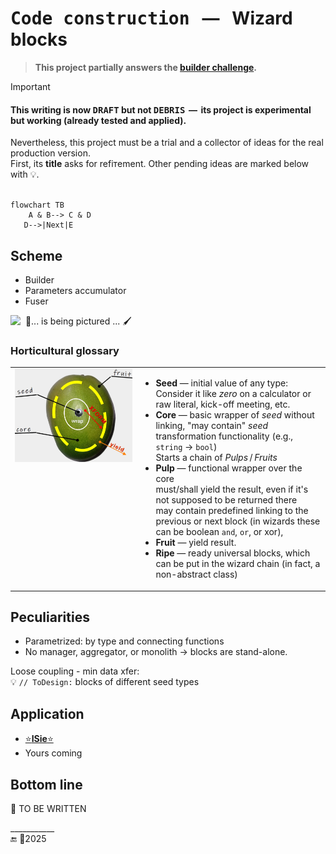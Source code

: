 ﻿# <samp>Code construction</samp> &nbsp; &mdash; &nbsp; Wizard blocks

> **This project partially answers the [builder challenge](../../../README+/techniques/README+/builders/README.md).**

> [!IMPORTANT]
>  #### This writing is now <samp>DRAFT</samp> **but not** <samp>DEBRIS</samp> &thinsp;&mdash;&thinsp; its project is experimental but working (already tested and applied).
> Nevertheless, this project must be a trial and a collector of ideas for the real production version.\
> First, its **title** asks for refiтement. Other pending ideas are marked below with 💡.\
> &nbsp;

```mermaid
flowchart TB
    A & B--> C & D
   D-->|Next|E
```

## Scheme

+ Builder
+ Parameters accumulator
+ Fuser

<picture><img alt="&nbsp;  🚧... is being pictured ... 🖌️" src="../../../README+/_rsc/img/illus/WizConstr/Blocks-Intro.jpg" /></picture>

### Horticultural glossary

<table><tr valign="top"><td width="40%"><picture align="center"><img alt="&nbsp; Mango from orchard pic" src="../../../README+/_rsc/img/illus/WizConstr/SeedCoreFruit_block.jpg" width="750px"></picture>
</td><td>

+ **Seed** &mdash; initial value of any type:\
Consider it like _zero_ on a calculator or raw literal, kick-off meeting, etc.
+ **Core** &mdash; basic wrapper of _seed_ without linking, 
"may contain" _seed_ transformation functionality (e.g., `string` -> `bool`)\
Starts a chain of _Pulps_&thinsp;/&thinsp;_Fruits_
+ **Pulp** &mdash; functional wrapper over the core\
must/shall yield the result, even if it's not supposed to be returned there\
may contain predefined linking to the previous or next block (in wizards these can be boolean `and`, `or`, or xor),
+ **Fruit** &mdash; yield result.
+ **Ripe** &mdash; ready universal blocks, which can be put in the wizard chain (in fact, a non-abstract class)
  
</td></tr>
</table>

## Peculiarities

+ Parametrized: by type and connecting functions
+ No manager, aggregator, or monolith -> blocks are stand-alone.

Loose coupling - min data xfer:\
💡 `// ToDesign:` blocks of different seed types

## Application

* [⭐**ISie**⭐](../../../README+/parts/_ext/ISie/README.md)
* Yours coming

## Bottom line

🚧 TO BE WRITTEN

\___________\
🔚 🌙2025
